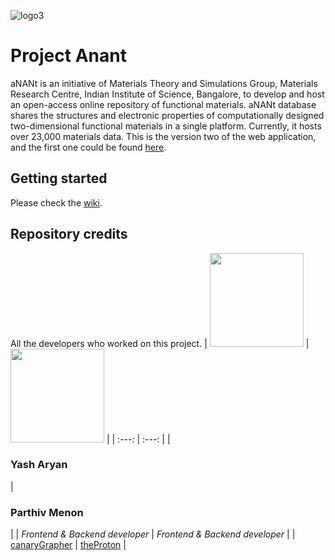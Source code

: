 
![logo3](https://user-images.githubusercontent.com/27415791/173392304-debf72eb-680a-490f-851a-868aba8ac8bf.png)

# Project Anant
aNANt is an initiative of Materials Theory and Simulations Group, Materials Research Centre, Indian Institute of Science, Bangalore, to develop and host an open-access online repository of functional materials. aNANt database shares the structures and electronic properties of computationally designed two-dimensional functional materials in a single platform. Currently, it hosts over 23,000 materials data. 
This is the version two of the web application, and the first one could be found [here](https://github.com/rohith-kms/aNANt-dev/tree/main/aNANt).

## Getting started
Please check the [wiki](https://github.com/canaryGrapher/project-anant-backend/wiki). 


## Repository credits
All the developers who worked on this project. 
| <img src="https://user-images.githubusercontent.com/27415791/173493804-2ae5da97-4cc9-4778-9325-146edfaeeba2.jpg" height="150" width="150" /> | <img src="https://user-images.githubusercontent.com/27415791/173492666-f3f2d5d1-7698-4f13-8d69-f589d2d6bcc5.jpg" height="150" width="150" /> |
| :---: | :---: |
| <h3>Yash Aryan</h3> | <h3>Parthiv Menon</h3> |
| _Frontend & Backend developer_ | _Frontend & Backend developer_ |
| [canaryGrapher](https://github.com/canaryGrapher) | [theProton](https://github.com/Parthiv-M) |
